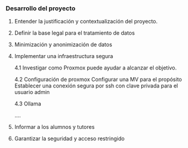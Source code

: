 
### Desarrollo del proyecto
1. Entender la justificación y contextualización del proyecto.
2. Definir la base legal para el tratamiento de datos
3. Minimización y anonimización de datos
4. Implementar una infraestructura segura

    4.1  Investigar como Proxmox puede ayudar a alcanzar el objetivo.

    4.2  Configuración de proxmox
        Configurar una MV para el propósito
        Establecer una conexión segura por ssh con clave privada para el usuario admin

    4.3  Ollama
    
    ....
5. Informar a los alumnos y tutores
6. Garantizar la seguridad y acceso restringido